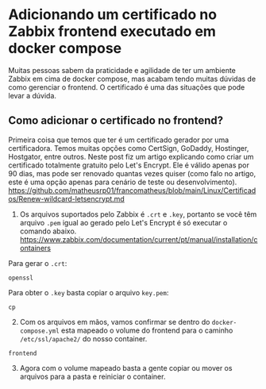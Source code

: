 # Adicionando um certificado no Zabbix frontend executado em docker compose

Muitas pessoas sabem da praticidade e agilidade de ter um ambiente Zabbix em cima de docker compose, mas acabam tendo muitas dúvidas de como gerenciar o frontend.
O certificado é uma das situações que pode levar a dúvida.

## Como adicionar o certificado no frontend?

Primeira coisa que temos que ter é um certificado gerador por uma certificadora. Temos muitas opções como CertSign, GoDaddy, Hostinger, Hostgator, entre outros.
Neste post fiz um artigo explicando como criar um certificado totalmente gratuito pelo Let's Encrypt. Ele é válido apenas por 90 dias, mas pode ser renovado quantas vezes quiser (como falo no artigo, este é uma opção apenas para cenário de teste ou desenvolvimento).
https://github.com/matheusrp01/francomatheus/blob/main/Linux/Certificados/Renew-wildcard-letsencrypt.md

1. Os arquivos suportados pelo Zabbix é `.crt` e `.key`, portanto se você têm arquivo `.pem` igual ao gerado pelo Let's Encrypt é só executar o comando abaixo.
https://www.zabbix.com/documentation/current/pt/manual/installation/containers

Para gerar o `.crt`:

```
openssl
```

Para obter o `.key` basta copiar o arquivo `key.pem`:

```
cp
```

2. Com os arquivos em mãos, vamos confirmar se dentro do `docker-compose.yml` esta mapeado o volume do frontend para o caminho `/etc/ssl/apache2/` do nosso container.

```
frontend
```

3. Agora com o volume mapeado basta a gente copiar ou mover os arquivos para a pasta e reiniciar o container.
